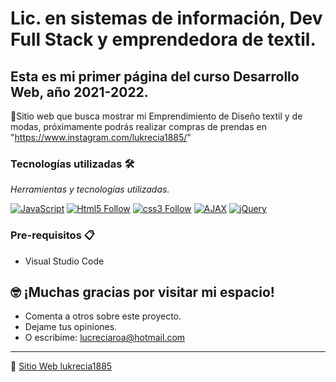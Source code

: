 # Lic. en sistemas de información, Dev Full Stack y emprendedora de textil.
## Esta es mi primer página del curso Desarrollo Web, año 2021-2022.

 📢Sitio web que busca mostrar mi Emprendimiento de Diseño textil y de modas, próximamente podrás realizar compras de prendas en "https://www.instagram.com/lukrecia1885/"

### Tecnologías utilizadas 🛠️

_Herramientas y tecnologías utilizadas._

[![JavaScript](https://img.shields.io/badge/JavaScript-F7DF1E?style=for-the-badge&logo=javascript&logoColor=white&labelColor=101010)](#)
[![Html5 Follow](https://img.shields.io/badge/HTML5-E34F26?style=for-the-badge&logo=html5&logoColor=white&labelColor=101010)](#)
[![css3 Follow](https://img.shields.io/badge/CSS3-1572B6?style=for-the-badge&logo=css3&logoColor=white&labelColor=101010)](#)
[![AJAX](https://img.shields.io/badge/AJAX-F7DF1E?style=for-the-badge&logo=javascript&logoColor=white&labelColor=101010)](#)
[![jQuery](https://img.shields.io/badge/jQuery-1572B6?style=for-the-badge&logo=jquery&logoColor=white&labelColor=101010)](#)

### Pre-requisitos 📋

* Visual Studio Code

## 🤓 ¡Muchas gracias por visitar mi espacio!

* Comenta a otros sobre este proyecto.
* Dejame tus opiniones.
* O escribime: lucreciaroa@hotmail.com

---
📌 [Sitio Web lukrecia1885 ](https://lroa28.github.io/GitLROA/) 


